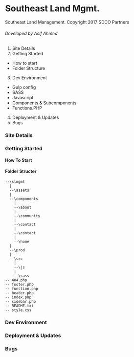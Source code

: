 # Southeast Land Mgmt.
Southeast Land Management. Copyright 2017 SDCO Partners
###### Developed by Asif Ahmed

1. Site Details
2. Getting Started 
  * How to start 
  * Folder Structure
3. Dev Environment
  * Gulp config
  * SASS
  * Javascript 
  * Components & Subcomponents
  * Functions.PHP
4. Deployment & Updates
5. Bugs 


### Site Details


### Getting Started

#### How To Start

#### Folder Structer


```
--\slmgmt
  |
  --\assets
  | 
  --\components
    | 
    --\about
    | 
    --\community
    | 
    --\contact
    | 
    --\contact
    |
    --\home
  |
  --\prod
  |
  --\src
    | 
    --\js
    | 
    --\sass
-- 404.php
-- footer.php
-- function.php
-- header.php
-- index.php
-- sidebar.php
-- README.txt
-- style.css 
```

### Dev Environment


### Deployment & Updates


### Bugs